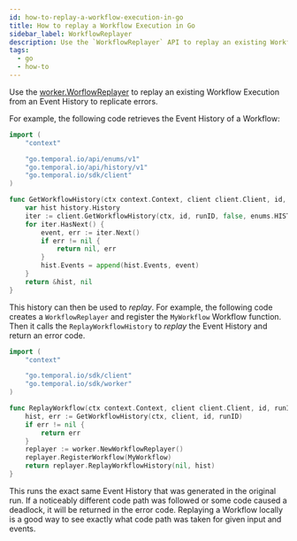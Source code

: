 ```yaml
---
id: how-to-replay-a-workflow-execution-in-go
title: How to replay a Workflow Execution in Go
sidebar_label: WorkflowReplayer
description: Use the `WorkflowReplayer` API to replay an existing Workflow Execution from an Event History to replicate errors.
tags:
  - go
  - how-to
---
```


Use the [worker.WorflowReplayer](https://pkg.go.dev/go.temporal.io/sdk/worker#WorkflowReplayer) to replay an existing Workflow Execution from an Event History to replicate errors.

For example, the following code retrieves the Event History of a Workflow:

```go
import (
	"context"

	"go.temporal.io/api/enums/v1"
	"go.temporal.io/api/history/v1"
	"go.temporal.io/sdk/client"
)

func GetWorkflowHistory(ctx context.Context, client client.Client, id, runID string) (*history.History, error) {
	var hist history.History
	iter := client.GetWorkflowHistory(ctx, id, runID, false, enums.HISTORY_EVENT_FILTER_TYPE_ALL_EVENT)
	for iter.HasNext() {
		event, err := iter.Next()
		if err != nil {
			return nil, err
		}
		hist.Events = append(hist.Events, event)
	}
	return &hist, nil
}
```

This history can then be used to _replay_.
For example, the following code creates a `WorkflowReplayer` and register the `MyWorkflow` Workflow function.
Then it calls the `ReplayWorkflowHistory` to _replay_ the Event History and return an error code.

```go
import (
	"context"

	"go.temporal.io/sdk/client"
	"go.temporal.io/sdk/worker"
)

func ReplayWorkflow(ctx context.Context, client client.Client, id, runID string) error {
	hist, err := GetWorkflowHistory(ctx, client, id, runID)
	if err != nil {
		return err
	}
	replayer := worker.NewWorkflowReplayer()
	replayer.RegisterWorkflow(MyWorkflow)
	return replayer.ReplayWorkflowHistory(nil, hist)
}
```

This runs the exact same Event History that was generated in the original run.
If a noticeably different code path was followed or some code caused a deadlock, it will be returned in the error code.
Replaying a Workflow locally is a good way to see exactly what code path was taken for given input and events.
